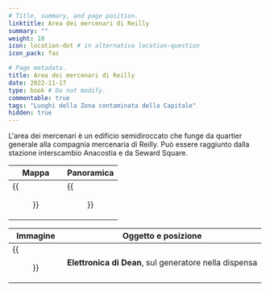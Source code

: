 ```yaml
---
# Title, summary, and page position.
linktitle: Area dei mercenari di Reilly
summary: ""
weight: 10
icon: location-dot # in alternativa location-question
icon_pack: fas

# Page metadata.
title: Area dei mercenari di Reilly
date: 2022-11-17
type: book # Do not modify.
commentable: true
tags: "Luoghi della Zona contaminata della Capitale"
hidden: true
---
```


L'area dei mercenari è un edificio semidiroccato che funge da quartier generale alla compagnia mercenaria di Reilly. Può essere raggiunto dalla stazione interscambio Anacostia e da Seward Square.

| Mappa                         | Panoramica                            |
| ----------------------------- | ------------------------------------- |
| {{<figure src="fo3/Ranger_Compound_loc.webp">}} | {{<figure src="fo3/Ranger_Compound_Aerial_Shot.webp">}} |

| Immagine                   | Oggetto e posizione                                    | 
| -------------------------- | ------------------------------------------------------ |
| {{<figure src="fo3/Free_Ranger_Loot.webp">}} | **Elettronica di Dean**, sul generatore nella dispensa |
